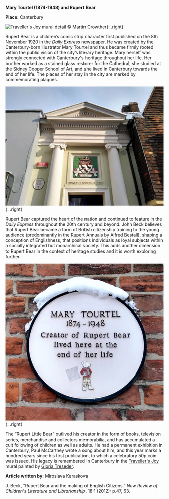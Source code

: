 **Mary Tourtel (1874-1948) and Rupert Bear**

**Place:** Canterbury

![Traveller's Joy mural detail © Martin Crowther](21c/images/rupertbearMJC.jpg){: .right}

Rupert Bear is a children’s comic strip character first published on the 8th November 1920 in the _Daily Express_ newspaper.  He was created by the Canterbury-born illustrator Mary Tourtel and thus became firmly rooted within the public vision of the city’s literary heritage. Mary herself was strongly connected with Canterbury's heritage throughout her life. Her brother worked as a stained glass restorer for the Cathedral, she studied at the Sidney Cooper School of Art, and she lived in Canterbury towards the end of her life. The places of her stay in the city are marked by commemorating plaques.  

![The Sidney Cooper Gallery © Martin Crowther](20c/images/sidneycooper.JPG){: .right}

Rupert Bear captured the heart of the nation and continued to feature in the _Daily Express_ throughout the 20th century and beyond. John Beck believes that Rupert Bear became a form of British citizenship training to the young audience (predominantly in the Rupert Annuals by Alfred Bestall), shaping a conception of Englishness, that positions individuals as loyal subjects within a socially integrated but monarchical society.  This adds another dimension to Rupert Bear in the context of heritage studies and it is worth exploring further. 

![Chaucer Hotel © Martin Crowther](20c/images/chaucerhotel.JPG){: .right}

The “Rupert Little Bear” outlived his creator in the form of books, television series, merchandise and collectors memorabilia, and has accumulated a cult following of children as well as adults.  He had a permanent exhibition in Canterbury, Paul McCartney wrote a song about him, and this year marks a hundred years since his first publication, to which a celebratory 50p coin was issued. His legacy is remembered in Canterbury in the [Traveller's Joy](/21c/21c-travellers-joy) mural painted by [Gloria Treseder](https://www.gtreseder.com/).

**Article written by:** Miroslava Karaskova

J. Beck, ”Rupert Bear and the making of English Citizens.” _New Review of Children's Literature and Librarianship_, 18:1 (2012): p.47, 63.

